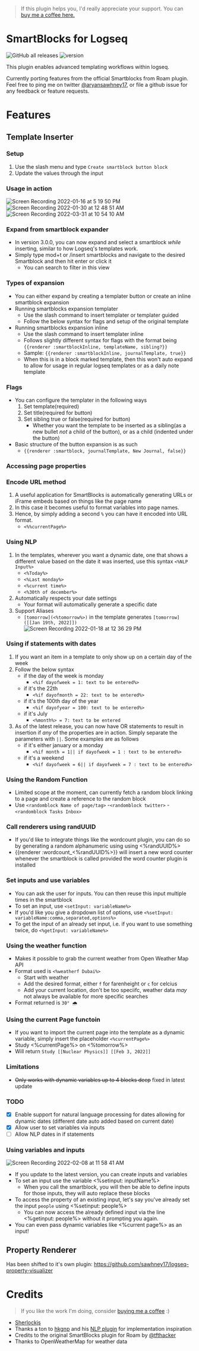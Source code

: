 >If this plugin helps you, I'd really appreciate your support. You can [buy me a coffee here. ](https://www.buymeacoffee.com/sawhney17)
# SmartBlocks for Logseq
![GitHub all releases](https://img.shields.io/github/downloads/sawhney17/logseq-smartblocks/total) ![version](https://img.shields.io/github/package-json/v/sawhney17/logseq-smartblocks)

This plugin enables advanced templating workflows within logseq. 

Currently porting features from the official Smartblocks from Roam plugin. Feel free to ping me on twitter [@aryansawhney17](https://twitter.com/aryansawhney17), or file a github issue for any feedback or feature requests. 


# Features

## Template Inserter
### Setup
1. Use the slash menu and type `Create smartblock button block`
2. Update the values through the input

### Usage in action
![Screen Recording 2022-01-16 at 5 19 50 PM](https://user-images.githubusercontent.com/80150109/149662222-79f0fa35-c2d8-4070-93d9-a39b0b7b4982.gif)
![Screen Recording 2022-01-30 at 12 48 51 AM](https://user-images.githubusercontent.com/80150109/151677540-a9b24fdd-3139-42c5-bfb8-8d0ad967dd84.gif)
![Screen Recording 2022-03-31 at 10 54 10 AM](https://user-images.githubusercontent.com/80150109/161001870-3dac3eae-8e61-4c40-9568-144f01f401d9.gif)


### Expand from smartblock expander
- In version 3.0.0, you can now expand and select a smartblock _while_ inserting, similar to how Logseq's templates work. 
- Simply type mod+t or /insert smartblocks and navigate to the desired Smartblock and then hit enter or click it
	- You can search to filter in this view
### Types of expansion
- You can either expand by creating a templater button or create an inline smartblock expansion
- Running smartblocks expansion templater
	- Use the slash command to insert templater or templater guided 
	- Follow the below syntax for flags and setup of the original template
- Running smartblocks expansion inline
	- Use the slash command to insert templater inline
	- Follows slightly different syntax for flags with the format being `{{renderer :smartblockInline, templateName, sibling?}}`
	- Sample: `{{renderer :smartblockInline, journalTemplate, true}}`
	- When this is in a block marked template, then this won't auto expand to allow for usage in regular logseq templates or as a daily note template
### Flags
- You can configure the templater in the following ways
	1. Set template(required)
	2. Set title(required for button)
	3. Set sibling true or false(required for button)
		- Whether you want the template to be inserted as a sibling(as a new bullet _not_ a child of the button), or as a child (indented under the button)
- Basic structure of the button expansion is as such 
	- `{{renderer :smartblock, journalTemplate, New Journal, false}}`

### Accessing page properties
### Encode URL method 
1. A useful application for SmartBlocks is automatically generating URLs or iFrame embeds based on things like the page name
2. In this case it becomes useful to format variables into page names. 
3. Hence, by simply adding a second `%` you can have it encoded into URL format.
	- `<%%currentPage%>`
### Using NLP
1. In the templates, wherever you want a dynamic date, one that shows a different value based on the date it was inserted, use this syntax `<%NLP Input%>`
	- `<%Today%>`
	- `<%Last monday%>`
	- `<%current time%>` 
	- `<%30th of december%>` 
2. Automatically respects your date settings
	- Your format will automatically generate a specific date 
3. Support Aliases
	- `[tomorrow](<%tomorrow%>)` in the template generates `[tomorrow]([[Jan 19th, 2022]])`
![Screen Recording 2022-01-18 at 12 36 29 PM](https://user-images.githubusercontent.com/80150109/149903174-1187c911-76c3-44be-87dc-a35e5fb37d5a.gif)
### Using if statements with dates
1. If you want an item in a template to only show up on a certain day of the week 
2. Follow the below syntax
	- if the day of the week is monday
		- `<%if dayofweek = 1: text to be entered%>`
	- if it's the 22th
		- `<%if dayofmonth = 22: text to be entered%>`
	- if it's the 100th day of the year
		- `<%if dayofyear = 100: text to be entered%>`
	- if it's July
		- `<%month%> = 7: text to be entered`
3. As of the latest release, you can now have OR statements to result in insertion if *any* of the properties are in action. Simply separate the parameters with `||`. Some examples are as follows
	- if it's either january or a monday
		- `<%if month = 1|| if dayofweek = 1 : text to be entered%>`
	- if it's a weekend
		- `<%if dayofweek = 6|| if dayofweek = 7 : text to be entered%>`
### Using the Random Function
- Limited scope at the moment, can currently fetch a random block linking to a page and create a reference to the random block
- Use `<randomblock Name of page/tag>`
	-`<randomblock twitter>`
	-`<randomblock Tasks Inbox>`

### Call renderers using randUUID
- If you'd like to integrate things like the wordcount plugin, you can do so by generating a random alphanumeric using using <%randUUID%>
- {{renderer :wordcount_<%randUUID%>}} will insert a new word counter whenever the smartblock is called provided the word counter plugin is installed
### Set inputs and use variables
- You can ask the user for inputs. You can then reuse this input multiple times in the smartblock
- To set an input, use `<setInput: variableName%>`
- If you'd like you give a dropdown list of options, use `<%setInput: variableName:comma,separated,options%>`
- To get the input of an already set input, i.e. if you want to use something twice, do `<%getInput: variableName%>`
### Using the weather function
- Makes it possible to grab the current weather from Open Weather Map API
- Format used is `<%weatherf Dubai%>`
	- Start with weather
	- Add the desired format, either `f` for farenheight or `c` for celcius
	- Add your current location, don't be too speciifc, weather data *may* not always be available for more specific searches
- Format returned is `30° 🌧`
### Using the current Page functoin
- If you want to import the current page into the template as a dynamic variable, simply insert the placeholder `<%currentPage%>`
- Study <%currentPage%> on <%tomorrow%>
- Will return `Study [[Nuclear Physics]] [[Feb 3, 2022]]`

### Limitations
- ~~Only works with dynamic variables up to 4 blocks deep~~ fixed in latest update

### TODO
- [x] Enable support for natural language processing for dates allowing for dynamic dates (different date auto added based on current date)
- [x] Allow user to set variables via inputs
- [ ] Allow NLP dates in if statements

### Using variables and inputs
![Screen Recording 2022-02-08 at 11 58 41 AM](https://user-images.githubusercontent.com/80150109/152961013-3dd95af1-beb3-45ad-9f12-4b62176517df.gif)

- If you update to the latest version, you can create inputs and variables
- To set an input use the variable <%setinput: inputName%>
	- When you call the smartblock, you will then be able to define inputs for those inputs, they will auto replace these blocks
- To access the property of an existing input, let's say you've already set the input `people` using <%setinput: people%>
	- You can now access the already defined input via the line <%getinput: people%> without it prompting you again. 
- You can even pass dynamic variables like <%current page%> as an input!
## Property Renderer
Has been shifted to it's own plugin: https://github.com/sawhney17/logseq-property-visualizer


# Credits 
> If you like the work I'm doing, consider [buying me a coffee](https://www.buymeacoffee.com/sawhney17) :)
- [Sherlockjs](https://github.com/neilgupta/Sherlock)
- Thanks a ton to [hkgnp](https://github.com/hkgnp) and his [NLP plugin](https://github.com/hkgnp/logseq-datenlp-plugin) for implementation inspiration
- Credits to the original SmartBlocks plugin for Roam by [@tfthacker](https://twitter.com/tfthacker)
- Thanks to OpenWeatherMap for weather data

